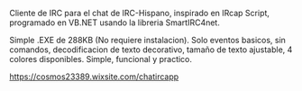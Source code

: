 Cliente de IRC para el chat de IRC-Hispano, inspirado en IRcap Script, programado en VB.NET usando la libreria SmartIRC4net.

Simple .EXE de 288KB (No requiere instalacion). Solo eventos basicos, sin comandos, decodificacion de texto decorativo, tamaño de texto ajustable, 4 colores disponibles. Simple, funcional y practico.

https://cosmos23389.wixsite.com/chatircapp
